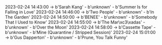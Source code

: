 2023-02-24 14:43:00 -> b'Sarah Kang' - b'unknown' - b'Summer Is for Falling in Love'
2023-02-24 14:46:00 -> b'Two People' - b'unknown' - b'In The Garden'
2023-02-24 14:50:00 -> b'BENEE' - b'unknown' - b'Somebody That I Used to Know'
2023-02-24 14:55:00 -> b'The Mar\xc3\xadas' - b'unknown' - b'Over the Moon'
2023-02-24 14:58:00 -> b'Cassette Tape' - b'unknown' - b'Mine (Quarantine / Stripped Session)'
2023-02-24 15:01:00 -> b'Gus Dapperton' - b'unknown' - b'Prune, You Talk Funny'
